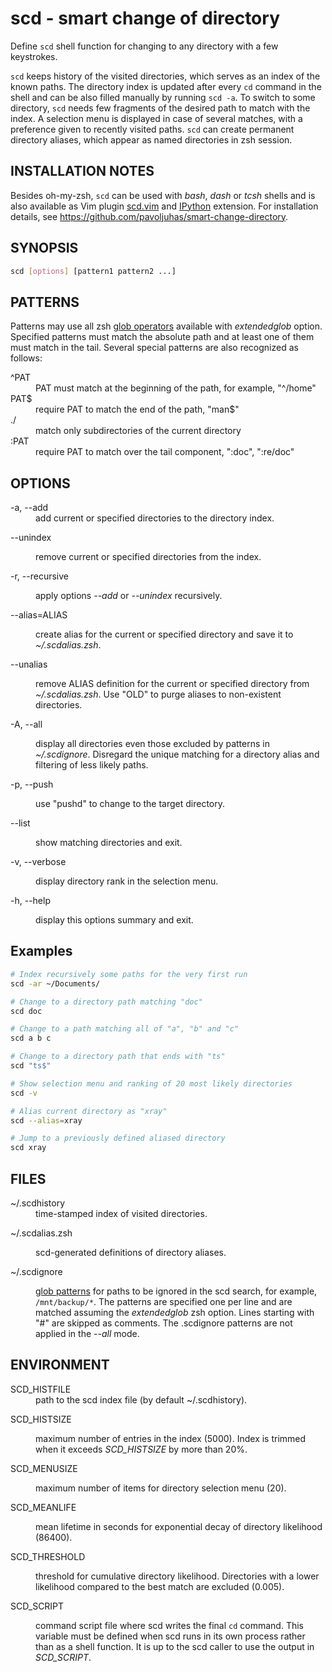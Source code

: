 # scd - smart change of directory

Define `scd` shell function for changing to any directory with a few keystrokes.

`scd` keeps history of the visited directories, which serves as an index of the
known paths. The directory index is updated after every `cd` command in the
shell and can be also filled manually by running `scd -a`. To switch to some
directory, `scd` needs few fragments of the desired path to match with the
index. A selection menu is displayed in case of several matches, with a
preference given to recently visited paths. `scd` can create permanent directory
aliases, which appear as named directories in zsh session.

## INSTALLATION NOTES

Besides oh-my-zsh, `scd` can be used with _bash_, _dash_ or _tcsh_ shells and is
also available as Vim plugin [scd.vim](https://github.com/pavoljuhas/scd.vim)
and [IPython](https://ipython.org) extension. For installation details, see
https://github.com/pavoljuhas/smart-change-directory.

## SYNOPSIS

```sh
scd [options] [pattern1 pattern2 ...]
```

## PATTERNS

Patterns may use all zsh
[glob operators](http://zsh.sourceforge.net/Doc/Release/Expansion.html#Glob-Operators)
available with _extendedglob_ option. Specified patterns must match the absolute
path and at least one of them must match in the tail. Several special patterns
are also recognized as follows:

<dl><dt>
^PAT</dt><dd>
  PAT must match at the beginning of the path, for example, "^/home"</dd><dt>
PAT$</dt><dd>
  require PAT to match the end of the path, "man$"</dd><dt>
./</dt><dd>
  match only subdirectories of the current directory</dd><dt>
:PAT</dt><dd>
  require PAT to match over the tail component, ":doc", ":re/doc"</dd>
</dl>

## OPTIONS

<dl><dt>
-a, --add</dt><dd>
  add current or specified directories to the directory index.</dd><dt>

--unindex</dt><dd> remove current or specified directories from the
index.</dd><dt>

-r, --recursive</dt><dd> apply options <em>--add</em> or <em>--unindex</em>
recursively.</dd><dt>

--alias=ALIAS</dt><dd> create alias for the current or specified directory and
save it to <em>~/.scdalias.zsh</em>.</dd><dt>

--unalias</dt><dd> remove ALIAS definition for the current or specified
directory from <em>~/.scdalias.zsh</em>. Use "OLD" to purge aliases to
non-existent directories.</dd><dt>

-A, --all</dt><dd> display all directories even those excluded by patterns in
<em>~/.scdignore</em>. Disregard the unique matching for a directory alias and
filtering of less likely paths.</dd><dt>

-p, --push</dt><dd> use "pushd" to change to the target directory.</dd><dt>

--list</dt><dd> show matching directories and exit.</dd><dt>

-v, --verbose</dt><dd> display directory rank in the selection menu.</dd><dt>

-h, --help</dt><dd> display this options summary and exit.</dd>

</dl>

## Examples

```sh
# Index recursively some paths for the very first run
scd -ar ~/Documents/

# Change to a directory path matching "doc"
scd doc

# Change to a path matching all of "a", "b" and "c"
scd a b c

# Change to a directory path that ends with "ts"
scd "ts$"

# Show selection menu and ranking of 20 most likely directories
scd -v

# Alias current directory as "xray"
scd --alias=xray

# Jump to a previously defined aliased directory
scd xray
```

## FILES

<dl><dt>
~/.scdhistory</dt><dd>
    time-stamped index of visited directories.</dd><dt>

~/.scdalias.zsh</dt><dd> scd-generated definitions of directory
aliases.</dd><dt>

~/.scdignore</dt><dd>
<a href="http://zsh.sourceforge.net/Doc/Release/Expansion.html#Glob-Operators">
glob patterns</a> for paths to be ignored in the scd search, for example,
<code>/mnt/backup/\*</code>. The patterns are specified one per line and are
matched assuming the <em>extendedglob</em> zsh option. Lines starting with "#"
are skipped as comments. The .scdignore patterns are not applied in the
<em>--all</em> mode.</dd>

</dl>

## ENVIRONMENT

<dl><dt>
SCD_HISTFILE</dt><dd>
    path to the scd index file (by default ~/.scdhistory).</dd><dt>

SCD_HISTSIZE</dt><dd> maximum number of entries in the index (5000). Index is
trimmed when it exceeds <em>SCD_HISTSIZE</em> by more than 20%.</dd><dt>

SCD_MENUSIZE</dt><dd> maximum number of items for directory selection menu
(20).</dd><dt>

SCD_MEANLIFE</dt><dd> mean lifetime in seconds for exponential decay of
directory likelihood (86400).</dd><dt>

SCD_THRESHOLD</dt><dd> threshold for cumulative directory likelihood.
Directories with a lower likelihood compared to the best match are excluded
(0.005). </dd><dt>

SCD_SCRIPT</dt><dd> command script file where scd writes the final
<code>cd</code> command. This variable must be defined when scd runs in its own
process rather than as a shell function. It is up to the scd caller to use the
output in <em>SCD_SCRIPT</em>.</dd>

</dl>
